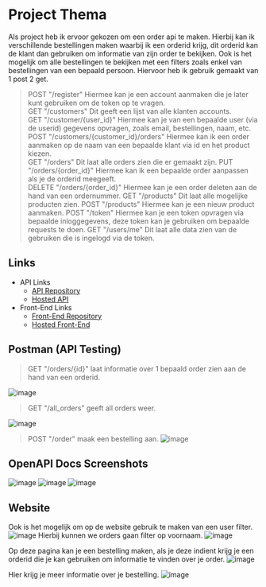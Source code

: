 # Project Thema

Als project heb ik ervoor gekozen om een order api te maken.  Hierbij kan ik verschillende bestellingen maken waarbij ik een orderid krijg, 
dit orderid kan de klant dan gebruiken om informatie van zijn order te bekijken. Ook is het mogelijk om alle bestellingen te bekijken met een filters zoals enkel van bestellingen van een bepaald persoon.
Hiervoor heb ik gebruik gemaakt van 1 post 2 get. 

> POST "/register" Hiermee kan je een account aanmaken die je later kunt gebruiken om de token op te vragen.<br>
> GET "/customers" Dit geeft een lijst van alle klanten accounts.<br>
> GET "/customer/{user_id}" Hiermee kan je van een bepaalde user (via de userid) gegevens opvragen, zoals email, bestellingen, naam, etc.<br>
> POST "/customers/{customer_id}/orders" Hiermee kan ik een order aanmaken op de naam van een bepaalde klant via id en het product kiezen.<br>
> GET "/orders" Dit laat alle orders zien die er gemaakt zijn.
> PUT "/orders/{order_id}" Hiermee kan ik een bepaalde order aanpassen als je de orderid meegeeft.<br>
> DELETE "/orders/{order_id}" Hiermee kan je een order deleten aan de hand van een ordernummer.
> GET "/products" Dit laat alle mogelijke producten zien.
> POST "/products" Hiermee kan je een nieuw product aanmaken.
> POST "/token" Hiermee kan je een token opvragen via bepaalde inloggegevens, deze token kan je gebruiken om bepaalde requests te doen.
> GET "/users/me" Dit laat alle data zien van de gebruiken die is ingelogd via de token.

## Links
* API Links
    * [API Repository](https://github.com/ArneVangheel/API-Eindproject)
    * [Hosted API](https://api-eindproject-arnevangheel.cloud.okteto.net/)
* Front-End Links
    * [Front-End Repository](https://github.com/ArneVangheel/website-eindproject)
    * [Hosted Front-End ](https://api-eindproject.netlify.app/)
## Postman (API Testing)
> GET "/orders/{id}" laat informatie over 1 bepaald order zien aan de hand van een orderid.

![image](https://user-images.githubusercontent.com/94957070/202862989-4309ebd3-2e57-41c3-b21f-03c5a8c855a1.png)

> GET "/all_orders" geeft all orders weer.

![image](https://user-images.githubusercontent.com/94957070/202863091-29287ac0-482a-4465-acdd-b231a425a4d3.png)

> POST "/order" maak een bestelling aan.
![image](https://user-images.githubusercontent.com/94957070/202863134-1f799119-51b4-4920-9c2d-9b79d1dae142.png)

## OpenAPI Docs Screenshots
![image](https://user-images.githubusercontent.com/94957070/202858157-0b42e118-56f2-4f90-93ec-5c0f0ab79467.png)
![image](https://user-images.githubusercontent.com/94957070/202858168-447aa8ab-eb05-47f0-86ca-fcdeb8427588.png)
![image](https://user-images.githubusercontent.com/94957070/202858180-eac7f35e-bb31-457a-947d-d8c9b5403f0d.png)

## Website
Ook is het mogelijk om op de website gebruik te maken van een user filter.
![image](https://user-images.githubusercontent.com/94957070/202862896-f7fc8010-07e1-412c-bd4e-2cc3e63d8045.png)
Hierbij kunnen we orders gaan filter op voornaam.
![image](https://user-images.githubusercontent.com/94957070/202862938-d7f803b4-c9f0-47c1-a46f-be0aa9b8b31e.png)

Op deze pagina kan je een bestelling maken, als je deze indient krijg je een orderid die je kan gebruiken om informatie te vinden over je order.
![image](https://user-images.githubusercontent.com/94957070/202896662-51318522-6741-4e66-b36f-6f422cf0369f.png)

Hier krijg je meer informatie over je bestelling.
![image](https://user-images.githubusercontent.com/94957070/202896676-67ff6f1a-8748-439b-8dc0-4a7594e32fbe.png)

